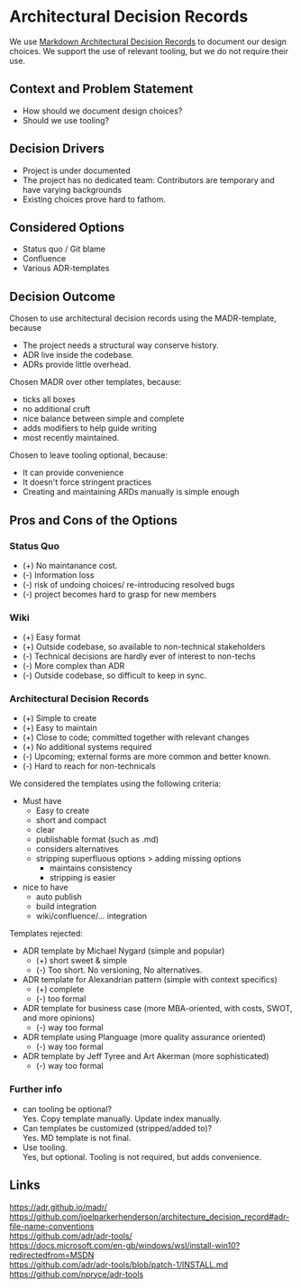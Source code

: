 # Architectural Decision Records
We use [Markdown Architectural Decision Records](https://adr.github.io/madr/) to document our design choices. We support the use of relevant tooling,
but we do not require their use.

## Context and Problem Statement

- How should we document design choices? 
- Should we use tooling?

## Decision Drivers

* Project is under documented
* The project has no dedicated team: Contributors are temporary and have varying backgrounds
* Existing choices prove hard to fathom. 

## Considered Options

* Status quo / Git blame
* Confluence
* Various ADR-templates

## Decision Outcome

Chosen to use architectural decision records using the MADR-template, because
- The project needs a structural way conserve history. 
- ADR live inside the codebase.
- ADRs provide little overhead.

Chosen MADR over other templates, because:
- ticks all boxes
- no additional cruft
- nice balance between simple and complete
- adds <optional> modifiers to help guide writing
- most recently maintained.

Chosen to leave tooling optional, because:
- It can provide convenience 
- It doesn't force stringent practices
- Creating and maintaining ARDs manually is simple enough

## Pros and Cons of the Options

### Status Quo
* (+) No maintanance cost.
* (-) Information loss
* (-) risk of undoing choices/ re-introducing resolved bugs
* (-) project becomes hard to grasp for new members 

### Wiki
* (+) Easy format
* (+) Outside codebase, so available to non-technical stakeholders
* (-) Technical decisions are hardly ever of interest to non-techs
* (-) More complex than ADR
* (-) Outside codebase, so difficult to keep in sync.  

### Architectural Decision Records
* (+) Simple to create 
* (+) Easy to maintain
* (+) Close to code; committed together with relevant changes
* (+) No additional systems required
* (-) Upcoming; external forms are more common and better known.
* (-) Hard to reach for non-technicals

We considered the templates using the following criteria:
* Must have
    - Easy to create
    - short and compact
    - clear
    - publishable format (such as .md)
    - considers alternatives
    - stripping superfluous options > adding missing options
        - maintains consistency
        - stripping is easier
* nice to have
    - auto publish
    - build integration
    - wiki/confluence/... integration
    
Templates rejected:
- ADR template by Michael Nygard (simple and popular)
    - (+) short sweet & simple
    - (-) Too short. No versioning, No alternatives.  
- ADR template for Alexandrian pattern (simple with context specifics)
    - (+) complete
    - (-) too formal  
- ADR template for business case (more MBA-oriented, with costs, SWOT, and more opinions)  
    - (-) way too formal  
- ADR template using Planguage (more quality assurance oriented)  
    - (-) way too formal  
- ADR template by Jeff Tyree and Art Akerman (more sophisticated)  
    - (-) way too formal  

### Further info
- can tooling be optional?  
Yes. Copy template manually. Update index manually.
- Can templates be customized (stripped/added to)?  
Yes. MD template is not final.
- Use tooling.  
Yes, but optional. Tooling is not required, but adds convenience.

## Links 
https://adr.github.io/madr/  
https://github.com/joelparkerhenderson/architecture_decision_record#adr-file-name-conventions  
https://github.com/adr/adr-tools/  
https://docs.microsoft.com/en-gb/windows/wsl/install-win10?redirectedfrom=MSDN  
https://github.com/adr/adr-tools/blob/patch-1/INSTALL.md  
https://github.com/npryce/adr-tools  

